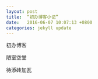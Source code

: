 ```yaml
---
layout: post
title:  “初办博客小记”
date:   2016-06-07 10:07:13 +0800
categories: jekyll update
---
```


初办博客

陋室空堂

待添砖加瓦

